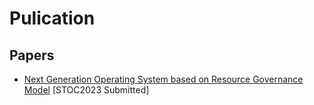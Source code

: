 # Pulication

## Papers
* [Next Generation Operating System based on Resource Governance Model](https://github.com/wchswchs/pulication/blob/main/papers/distributed_kernels_os_eng202210231835.pdf)
[STOC2023 Submitted]
